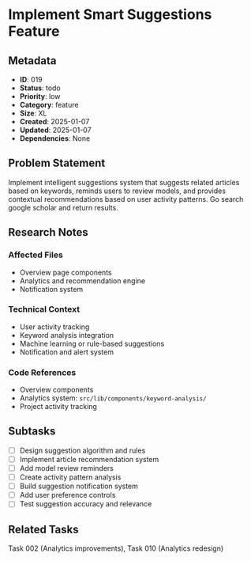 # Implement Smart Suggestions Feature

## Metadata

- **ID**: 019
- **Status**: todo
- **Priority**: low
- **Category**: feature
- **Size**: XL
- **Created**: 2025-01-07
- **Updated**: 2025-01-07
- **Dependencies**: None

## Problem Statement

Implement intelligent suggestions system that suggests related articles based on keywords, reminds users to review models, and provides contextual recommendations based on user activity patterns. Go search google scholar and return results.

## Research Notes

### Affected Files

- Overview page components
- Analytics and recommendation engine
- Notification system

### Technical Context

- User activity tracking
- Keyword analysis integration
- Machine learning or rule-based suggestions
- Notification and alert system

### Code References

- Overview components
- Analytics system: `src/lib/components/keyword-analysis/`
- Project activity tracking

## Subtasks

- [ ] Design suggestion algorithm and rules
- [ ] Implement article recommendation system
- [ ] Add model review reminders
- [ ] Create activity pattern analysis
- [ ] Build suggestion notification system
- [ ] Add user preference controls
- [ ] Test suggestion accuracy and relevance

## Related Tasks

Task 002 (Analytics improvements), Task 010 (Analytics redesign)
